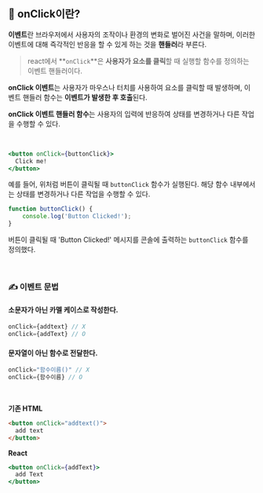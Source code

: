## 🔦 onClick이란?
**이벤트**란 브라우저에서 사용자의 조작이나 환경의 변화로 벌어진 사건을 말하며, 
이러한 이벤트에 대해 즉각적인 반응을 할 수 있게 하는 것을 **핸들러**라 부른다.

> react에서 **`onClick`**은 **사용자가 요소를 클릭**할 때 실행할 함수를 정의하는 이벤트 핸들러이다.

**onClick 이벤트**는 사용자가 마우스나 터치를 사용하여 요소를 클릭할 때 발생하며, 이벤트 핸들러 함수는 **이벤트가 발생한 후 호출**된다.

**onClick 이벤트 핸들러 함수**는 사용자의 입력에 반응하여 상태를 변경하거나 다른 작업을 수행할 수 있다.

<br>

```jsx
<button onClick={buttonClick}>
  Click me!
</button>
```

예를 들어, 위처럼 버튼이 클릭될 때 `buttonClick` 함수가 실행된다.
해당 함수 내부에서는 상태를 변경하거나 다른 작업을 수행할 수 있다. 

```jsx
function buttonClick() {
	console.log('Button Clicked!');
}
```

버튼이 클릭될 때 'Button Clicked!' 메시지를 콘솔에 출력하는 `buttonClick` 함수를 정의했다.

<br>


### ✍️ 이벤트 문법
#### 소문자가 아닌 카멜 케이스로 작성한다.
```jsx
onClick={addtext} // X
onClick={addText} // O
```

#### 문자열이 아닌 함수로 전달한다.
```jsx
onClick="함수이름()" // X
onClick={함수이름} // O
```

<br>

**기존 HTML**
```html
<button onClick="addtext()">
  add text
</button>
```

**React**
```jsx
<button onClick={addText}>
  add Text
</button>
```